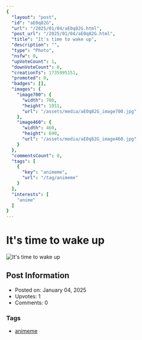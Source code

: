 ```yaml
---
{
  "layout": "post",
  "id": "aE0q82G",
  "url": "/2025/01/04/aE0q82G.html",
  "post_url": "/2025/01/04/aE0q82G.html",
  "title": "It's time to wake up",
  "description": "",
  "type": "Photo",
  "nsfw": 0,
  "upVoteCount": 1,
  "downVoteCount": 0,
  "creationTs": 1735995151,
  "promoted": 0,
  "badges": [],
  "images": {
    "image700": {
      "width": 700,
      "height": 1051,
      "url": "/assets/media/aE0q82G_image700.jpg"
    },
    "image460": {
      "width": 460,
      "height": 690,
      "url": "/assets/media/aE0q82G_image460.jpg"
    }
  },
  "commentsCount": 0,
  "tags": [
    {
      "key": "animeme",
      "url": "/tag/animeme"
    }
  ],
  "interests": [
    "anime"
  ]
}
---
```


# It's time to wake up

![It's time to wake up](/assets/media/aE0q82G_image700.jpg)

## Post Information

- Posted on: January 04, 2025
- Upvotes: 1
- Comments: 0

### Tags

- [animeme](/tag/animeme)
